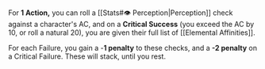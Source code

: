 For **1 Action,** you can roll a [[Stats#👁️ Perception|Perception]] check against a character's AC, and on a **Critical Success** (you exceed the AC by 10, or roll a natural 20), you are given their full list of [[Elemental Affinities]].

For each Failure, you gain a -**1 penalty** to these checks, and a **-2 penalty** on a Critical Failure. These will stack, until you rest.